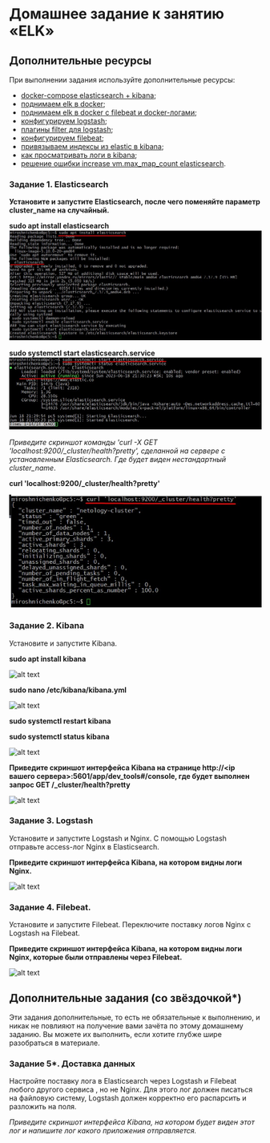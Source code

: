 # Домашнее задание к занятию «ELK»

## Дополнительные ресурсы

При выполнении задания используйте дополнительные ресурсы:
- [docker-compose elasticsearch + kibana](11-03/docker-compose.yaml);
- [поднимаем elk в docker](https://www.elastic.co/guide/en/elasticsearch/reference/7.17/docker.html);
- [поднимаем elk в docker с filebeat и docker-логами](https://www.sarulabs.com/post/5/2019-08-12/sending-docker-logs-to-elasticsearch-and-kibana-with-filebeat.html);
- [конфигурируем logstash](https://www.elastic.co/guide/en/logstash/7.17/configuration.html);
- [плагины filter для logstash](https://www.elastic.co/guide/en/logstash/current/filter-plugins.html);
- [конфигурируем filebeat](https://www.elastic.co/guide/en/beats/libbeat/5.3/config-file-format.html);
- [привязываем индексы из elastic в kibana](https://www.elastic.co/guide/en/kibana/7.17/index-patterns.html);
- [как просматривать логи в kibana](https://www.elastic.co/guide/en/kibana/current/discover.html);
- [решение ошибки increase vm.max_map_count elasticsearch](https://stackoverflow.com/questions/42889241/how-to-increase-vm-max-map-count).

### Задание 1. Elasticsearch 

**Установите и запустите Elasticsearch, после чего поменяйте параметр cluster_name на случайный.** 

**sudo apt install elasticsearch**
![alt text](https://github.com/anmiroshnichenko/11.03/blob/main/Screenshot_1.jpg)

**sudo systemctl start elasticsearch.service**
![alt text](https://github.com/anmiroshnichenko/11.03/blob/main/Screenshot_2.jpg)

*Приведите скриншот команды 'curl -X GET 'localhost:9200/_cluster/health?pretty', сделанной на сервере с установленным Elasticsearch. Где будет виден нестандартный cluster_name*.
 
 **curl 'localhost:9200/_cluster/health?pretty'**
 
![alt text](https://github.com/anmiroshnichenko/11.03/blob/main/Screenshot_3.jpg)

### Задание 2. Kibana

Установите и запустите Kibana.

**sudo apt install kibana**

![alt text](https://github.com/anmiroshnichenko/11.03_ELK/blob/main/Screenshot_4.jpg)

**sudo nano /etc/kibana/kibana.yml**

![alt text](https://github.com/anmiroshnichenko/11.03_ELK/blob/main/Screenshot_5.jpg)

**sudo systemctl  restart  kibana**

**sudo systemctl  status  kibana**

![alt text](https://github.com/anmiroshnichenko/11.03_ELK/blob/main/Screenshot_6.jpg)

**Приведите скриншот интерфейса Kibana на странице http://<ip вашего сервера>:5601/app/dev_tools#/console, где будет выполнен запрос GET /_cluster/health?pretty**

![alt text](https://github.com/anmiroshnichenko/11.03_ELK/blob/main/Screenshot_8.jpg)

### Задание 3. Logstash

Установите и запустите Logstash и Nginx. С помощью Logstash отправьте access-лог Nginx в Elasticsearch. 

**Приведите скриншот интерфейса Kibana, на котором видны логи Nginx.**

![alt text](https://github.com/anmiroshnichenko/11.03_ELK/blob/main/Screenshot_9.jpg)

### Задание 4. Filebeat. 

Установите и запустите Filebeat. Переключите поставку логов Nginx с Logstash на Filebeat. 

**Приведите скриншот интерфейса Kibana, на котором видны логи Nginx, которые были отправлены через Filebeat.**

![alt text]()

## Дополнительные задания (со звёздочкой*)
Эти задания дополнительные, то есть не обязательные к выполнению, и никак не повлияют на получение вами зачёта по этому домашнему заданию. Вы можете их выполнить, если хотите глубже шире разобраться в материале.

### Задание 5*. Доставка данных 

Настройте поставку лога в Elasticsearch через Logstash и Filebeat любого другого сервиса , но не Nginx. 
Для этого лог должен писаться на файловую систему, Logstash должен корректно его распарсить и разложить на поля. 

*Приведите скриншот интерфейса Kibana, на котором будет виден этот лог и напишите лог какого приложения отправляется.*
